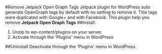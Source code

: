 #Remove Jetpack Open Graph Tags
Jetpack plugin for WordPress auto generate OpenGraph tags by default with no setting to remove it. Title tags were duplicated with Google+ and with Facebook. This plugin help you remove **Jetpack Open Graph Tags**
##Install:
1. Unzip to wp-content/plugins on your server.
2. Activate through the 'Plugins' menu in WordPress

##Uninstall
Deactivate through the 'Plugins' menu in WordPress